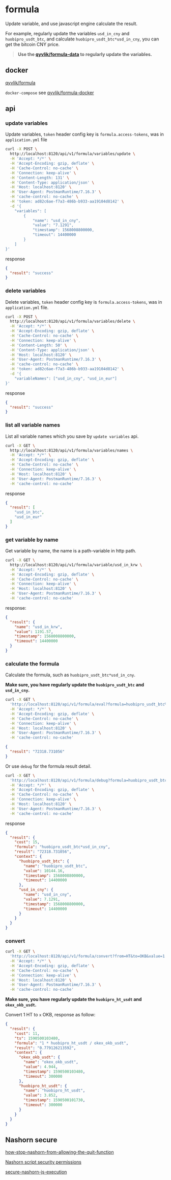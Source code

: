 # formula

Update variable, and use javascript engine calculate the result. 

For example, regularly update the variables `usd_in_cny` and `huobipro_usdt_btc`, 
and calculate `huobipro_usdt_btc*usd_in_cny`, you can get the bitcoin CNY price.

> **Use the [qyvlik/formula-data](https://github.com/qyvlik/formula-data) to regularly update the variables.**

## docker

[qyvlik/formula](https://hub.docker.com/r/qyvlik/formula)

`docker-compose` see [qyvlik/formula-docker](https://github.com/qyvlik/formula-docker) 

## api

### update variables

Update variables, `token` header config key is `formula.access-tokens`, was in `application.yml` file

```bash
curl -X POST \
  http://localhost:8120/api/v1/formula/variables/update \
  -H 'Accept: */*' \
  -H 'Accept-Encoding: gzip, deflate' \
  -H 'Cache-Control: no-cache' \
  -H 'Connection: keep-alive' \
  -H 'Content-Length: 131' \
  -H 'Content-Type: application/json' \
  -H 'Host: localhost:8120' \
  -H 'User-Agent: PostmanRuntime/7.16.3' \
  -H 'cache-control: no-cache' \
  -H 'token: ad82c6ae-f7a3-486b-b933-aa19104d8142' \
  -d '{
	"variables": [
		{
			"name": "usd_in_cny",
			"value": "7.1291",
			"timestamp": 1568008800000,
			"timeout": 14400000
		}
	]
}'
```

response

```json
{
  "result": "success"
}
```

### delete variables

Delete variables, `token` header config key is `formula.access-tokens`, was in `application.yml` file.

```bash
curl -X POST \
  http://localhost:8120/api/v1/formula/variables/delete \
  -H 'Accept: */*' \
  -H 'Accept-Encoding: gzip, deflate' \
  -H 'Cache-Control: no-cache' \
  -H 'Connection: keep-alive' \
  -H 'Content-Length: 50' \
  -H 'Content-Type: application/json' \
  -H 'Host: localhost:8120' \
  -H 'User-Agent: PostmanRuntime/7.16.3' \
  -H 'cache-control: no-cache' \
  -H 'token: ad82c6ae-f7a3-486b-b933-aa19104d8142' \
  -d '{
	"variableNames": ["usd_in_cny", "usd_in_eur"]
}'
```

response

```json
{
  "result": "success"
}
```

### list all variable names

List all variable names which you save by `update variables` api.

```bash
curl -X GET \
  http://localhost:8120/api/v1/formula/variables/names \
  -H 'Accept: */*' \
  -H 'Accept-Encoding: gzip, deflate' \
  -H 'Cache-Control: no-cache' \
  -H 'Connection: keep-alive' \
  -H 'Host: localhost:8120' \
  -H 'User-Agent: PostmanRuntime/7.16.3' \
  -H 'cache-control: no-cache'
```

response

```json
{
  "result": [
    "usd_in_btc",
    "usd_in_eur"
  ]
}
```

### get variable by name

Get variable by name, the name is a path-variable in http path.

```bash
curl -X GET \
  http://localhost:8120/api/v1/formula/variable/usd_in_krw \
  -H 'Accept: */*' \
  -H 'Accept-Encoding: gzip, deflate' \
  -H 'Cache-Control: no-cache' \
  -H 'Connection: keep-alive' \
  -H 'Host: localhost:8120' \
  -H 'User-Agent: PostmanRuntime/7.16.3' \
  -H 'cache-control: no-cache'
```

response:

```json
{
  "result": {
    "name": "usd_in_krw",
    "value": 1191.57,
    "timestamp": 1568008800000,
    "timeout": 14400000
  }
}
```

### calculate the formula

Calculate the formula, such as `huobipro_usdt_btc*usd_in_cny`.

**Make sure, you have regularly update the `huobipro_usdt_btc` and `usd_in_cny`.**

```bash
curl -X GET \
  'http://localhost:8120/api/v1/formula/eval?formula=huobipro_usdt_btc%2Ausd_in_cny' \
  -H 'Accept: */*' \
  -H 'Accept-Encoding: gzip, deflate' \
  -H 'Cache-Control: no-cache' \
  -H 'Connection: keep-alive' \
  -H 'Host: localhost:8120' \
  -H 'User-Agent: PostmanRuntime/7.16.3' \
  -H 'cache-control: no-cache'
```

```json
{
  "result": "72318.731056"
}
```

Or use `debug` for the formula result detail.


```bash
curl -X GET \
  'http://localhost:8120/api/v1/formula/debug?formula=huobipro_usdt_btc%2Ausd_in_cny' \
  -H 'Accept: */*' \
  -H 'Accept-Encoding: gzip, deflate' \
  -H 'Cache-Control: no-cache' \
  -H 'Connection: keep-alive' \
  -H 'Host: localhost:8120' \
  -H 'User-Agent: PostmanRuntime/7.16.3' \
  -H 'cache-control: no-cache'
```

response

```json
{
  "result": {
    "cost": 15,
    "formula": "huobipro_usdt_btc*usd_in_cny",
    "result": "72318.731056",
    "context": {
      "huobipro_usdt_btc": {
        "name": "huobipro_usdt_btc",
        "value": 10144.16,
        "timestamp": 1568008800000,
        "timeout": 14400000
      },
      "usd_in_cny": {
        "name": "usd_in_cny",
        "value": 7.1291,
        "timestamp": 1568008800000,
        "timeout": 14400000
      }
    }
  }
}
```

### convert

```bash
curl -X GET \
  'http://localhost:8120/api/v1/formula/convert?from=HT&to=OKB&value=1' \
  -H 'Accept: */*' \
  -H 'Accept-Encoding: gzip, deflate' \
  -H 'Cache-Control: no-cache' \
  -H 'Connection: keep-alive' \
  -H 'Host: localhost:8120' \
  -H 'User-Agent: PostmanRuntime/7.16.3' \
  -H 'cache-control: no-cache'
```

**Make sure, you have regularly update the `huobipro_ht_usdt` and `okex_okb_usdt`.**

Convert 1 HT to `x` OKB, response as follow:
 
```json
{
  "result": {
    "cost": 11,
    "ts": 1590500103480,
    "formula": "1 * huobipro_ht_usdt / okex_okb_usdt",
    "result": "0.779126213592",
    "context": {
      "okex_okb_usdt": {
        "name": "okex_okb_usdt",
        "value": 4.944,
        "timestamp": 1590500103480,
        "timeout": 300000
      },
      "huobipro_ht_usdt": {
        "name": "huobipro_ht_usdt",
        "value": 3.852,
        "timestamp": 1590500101730,
        "timeout": 300000
      }
    }
  }
}
```

## Nashorn secure

[how-stop-nashorn-from-allowing-the-quit-function](https://stackoverflow.com/questions/31127641/how-stop-nashorn-from-allowing-the-quit-function)

[Nashorn script security permissions](https://wiki.openjdk.java.net/display/Nashorn/Nashorn+script+security+permissions)

[secure-nashorn-js-execution](https://stackoverflow.com/questions/20793089/secure-nashorn-js-execution)
